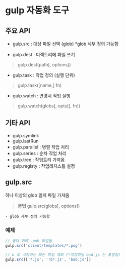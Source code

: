 # gulp 자동화 도구


## 주요 API

- gulp.src    : 대상 파일 선택 (glob)   *glob 세부 정의 가능함


- gulp.dest : 디렉토리에 파일 쓰기
> gulp.dest(path[, options])

- gulp.task   : 작업 정의 (실행 단위)
> gulp.task([name,] fn)

- gulp.watch : 변경시 작업 실행
> gulp.watch(globs[, opts][, fn])

## 기타 API

- gulp.symlink
- gulp.lastRun
- gulp.parallel : 병렬 작업 처리
- gulp.series   : 순차 작업 처리
- gulp.tree     : 작업트리 가져옴
- gulp.registy  : 작업레지스틀 설정


## gulp.src
하나 이상의 glob 일치 파일 가져옴

> **문법**
> gulp.src(globs[, options])

    - glob 세부 정의 가능함

### 예제
```javascript
// 폴더 뒤에 .pub 파일들
gulp.src('client/templates/*.pug')  

// b 로 시작하는 모든 파일 제외 (*지정파일 bad.js 는 포함됨)
gulp.src(['*.js', '!b*.js', 'bad.js'])
```